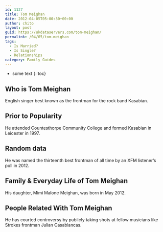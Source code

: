 ```yaml
---
id: 1127
title: Tom Meighan
date: 2012-04-05T05:00:30+00:00
author: chito
layout: post
guid: https://ukdataservers.com/tom-meighan/
permalink: /04/05/tom-meighan
tags:
  - Is Married?
  - Is Single?
  - Relationships
category: Family Guides
---
```


* some text
{: toc}
          
          
## Who is  Tom Meighan
                  
                  
                  
English singer best known as the frontman for the rock band Kasabian.
                  
                
                
                
## Prior to Popularity 
                  
                  
                  
He attended Countesthorpe Community College and formed Kasabian in Leicester in 1997.
                  
                
                
                
## Random data 
                  
                  
                  
He was named the thirteenth best frontman of all time by an XFM listener&#8217;s poll in 2012.
                  
                
                
                
## Family & Everyday Life of Tom Meighan
                  
                  
                  
His daughter, Mimi Malone Meighan, was born in May 2012.
                  
                
                
                
## People Related With  Tom Meighan
                  
                  
                  
He has courted controversy by publicly taking shots at fellow musicians like Strokes frontman Julian Casablancas.
                  
                
              
            
          
          
          
    
    
  
